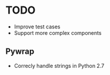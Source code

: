 # TODO

- Improve test cases
- Support more complex components

## Pywrap

- Correcly handle strings in Python 2.7
